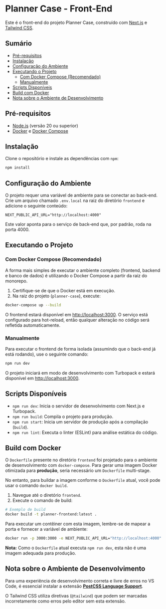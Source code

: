 # Planner Case - Front-End

Este é o front-end do projeto Planner Case, construído com [Next.js](https://nextjs.org/) e [Tailwind CSS](https://tailwindcss.com/).

## Sumário

- [Pré-requisitos](#pré-requisitos)
- [Instalação](#instalação)
- [Configuração do Ambiente](#configuração-do-ambiente)
- [Executando o Projeto](#executando-o-projeto)
  - [Com Docker Compose (Recomendado)](#com-docker-compose-recomendado)
  - [Manualmente](#manualmente)
- [Scripts Disponíveis](#scripts-disponíveis)
- [Build com Docker](#build-com-docker)
- [Nota sobre o Ambiente de Desenvolvimento](#nota-sobre-o-ambiente-de-desenvolvimento)

## Pré-requisitos

- [Node.js](https://nodejs.org/) (versão 20 ou superior)
- [Docker](https://www.docker.com/get-started) e [Docker Compose](https://docs.docker.com/compose/install/)

## Instalação

Clone o repositório e instale as dependências com `npm`:

```bash
npm install
```

## Configuração do Ambiente

O projeto requer uma variável de ambiente para se conectar ao back-end. Crie um arquivo chamado `.env.local` na raiz do diretório `frontend` e adicione o seguinte conteúdo:

```env
NEXT_PUBLIC_API_URL="http://localhost:4000"
```

Este valor aponta para o serviço de back-end que, por padrão, roda na porta 4000.

## Executando o Projeto

### Com Docker Compose (Recomendado)

A forma mais simples de executar o ambiente completo (frontend, backend e banco de dados) é utilizando o Docker Compose a partir da raiz do monorepo.

1.  Certifique-se de que o Docker está em execução.
2.  Na raiz do projeto (`planner-case`), execute:

```bash
docker-compose up --build
```

O frontend estará disponível em [http://localhost:3000](http://localhost:3000). O serviço está configurado para hot-reload, então qualquer alteração no código será refletida automaticamente.

### Manualmente

Para executar o frontend de forma isolada (assumindo que o back-end já está rodando), use o seguinte comando:

```bash
npm run dev
```

O projeto iniciará em modo de desenvolvimento com Turbopack e estará disponível em [http://localhost:3000](http://localhost:3000).

## Scripts Disponíveis

-   `npm run dev`: Inicia o servidor de desenvolvimento com Next.js e Turbopack.
-   `npm run build`: Compila o projeto para produção.
-   `npm run start`: Inicia um servidor de produção após a compilação (`build`).
-   `npm run lint`: Executa o linter (ESLint) para análise estática do código.

## Build com Docker

O `Dockerfile` presente no diretório `frontend` foi projetado para o ambiente de desenvolvimento com `docker-compose`. Para gerar uma imagem Docker otimizada para **produção**, seria necessário um `Dockerfile` multi-stage.

No entanto, para buildar a imagem conforme o `Dockerfile` atual, você pode usar o comando `docker build`.

1.  Navegue até o diretório `frontend`.
2.  Execute o comando de build:

```bash
# Exemplo de build
docker build -t planner-frontend:latest .
```

Para executar um contêiner com esta imagem, lembre-se de mapear a porta e fornecer a variável de ambiente:

```bash
docker run -p 3000:3000 -e NEXT_PUBLIC_API_URL="http://localhost:4000" planner-frontend:latest
```

**Nota:** Como o `Dockerfile` atual executa `npm run dev`, esta não é uma imagem adequada para produção.

## Nota sobre o Ambiente de Desenvolvimento

Para uma experiência de desenvolvimento correta e livre de erros no VS Code, é essencial instalar a extensão **[PostCSS Language Support](https://marketplace.visualstudio.com/items?itemName=csstools.postcss)**.

O Tailwind CSS utiliza diretivas (`@tailwind`) que podem ser marcadas incorretamente como erros pelo editor sem esta extensão.
